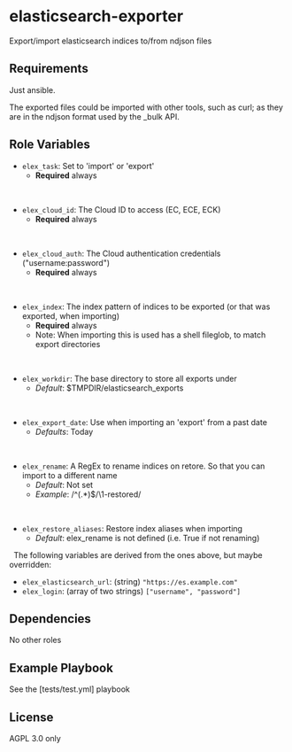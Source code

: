 elasticsearch-exporter
======================

Export/import elasticsearch indices to/from ndjson files

Requirements
------------

Just ansible.

The exported files could be imported with other tools, such as curl; as they are in the
ndjson format used by the _bulk API.

Role Variables
--------------

- `elex_task`: Set to 'import' or 'export'
  - **Required** always

&nbsp;
- `elex_cloud_id`: The Cloud ID to access (EC, ECE, ECK)
  - **Required** always

&nbsp;
- `elex_cloud_auth`: The Cloud authentication credentials ("username:password")
  - **Required** always

&nbsp;
- `elex_index`: The index pattern of indices to be exported (or that was exported, when importing)
  - **Required** always
  - Note: When importing this is used has a shell fileglob, to match export directories

&nbsp;
- `elex_workdir`: The base directory to store all exports under
  - *Default*: $TMPDIR/elasticsearch_exports

&nbsp;
- `elex_export_date`: Use when importing an 'export' from a past date
  - *Defaults*: Today

&nbsp;
- `elex_rename`: A RegEx to rename indices on retore. So that you can import to a different name
  - *Default*: Not set
  - *Example*: /^(.*)$/\\1-restored/

&nbsp;
- `elex_restore_aliases`: Restore index aliases when importing
  - *Default*: elex_rename is not defined (i.e. True if not renaming)

&nbsp;
The following variables are derived from the ones above, but maybe overridden:

- `elex_elasticsearch_url`: (string) `"https://es.example.com"`
- `elex_login`: (array of two strings) `["username", "password"]`

Dependencies
------------

No other roles

Example Playbook
----------------

See the [tests/test.yml] playbook

License
-------

AGPL 3.0 only
